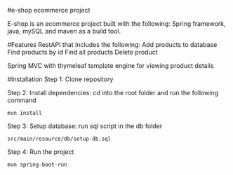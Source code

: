 #e-shop ecommerce project

E-shop is an ecommerce project built with the following:
Spring framework, java, mySQL and maven as a build tool.

#Features
RestAPI that includes the following:
Add products to database 
Find products by id
Find all products
Delete product

Spring MVC with thymeleaf template engine for viewing product details

#Installation
Step 1: Clone repository

Step 2: Install dependencies: cd into the root folder and run the following command

`mvn install`

Step 3: Setup database: run sql script in the db folder

`src/main/resource/db/setup-db.sql`

Step 4: Run the project

`mvn spring-boot-run`

